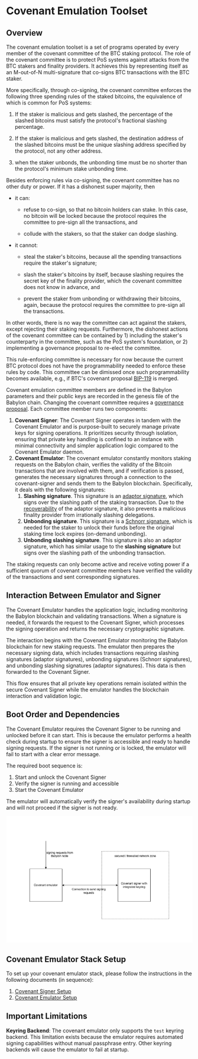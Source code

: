 # Covenant Emulation Toolset

## Overview

The covenant emulation toolset is a set of programs operated by every member of 
the covenant committee of the BTC staking protocol. The role of the covenant 
committee is to protect PoS systems against attacks from the BTC stakers and 
finality providers. It achieves this by representing itself as an M-out-of-N 
multi-signature that co-signs BTC transactions with the BTC staker.

More specifically, through co-signing, the covenant committee enforces the 
following three spending rules of the staked bitcoins, the equivalence of 
which is common for PoS systems:

1. If the staker is malicious and gets slashed, the percentage of the slashed
bitcoins must satisfy the protocol's fractional slashing percentage.

2. If the staker is malicious and gets slashed, the destination address of the 
slashed bitcoins must be the unique slashing address specified by the 
protocol, not any other address.

3. when the staker unbonds, the unbonding time must be no shorter than the 
protocol's minimum stake unbonding time.

Besides enforcing rules via co-signing, the covenant committee has no other 
duty or power. If it has a dishonest super majority, then

* it can:

  * refuse to co-sign, so that no bitcoin holders can stake. In this case, 
    no bitcoin will be locked because the protocol requires the committee to 
    pre-sign all the transactions, and

  * collude with the stakers, so that the staker can dodge slashing.

* it cannot:
 
  * steal the staker's bitcoins, because all the spending transactions
    require the staker's signature;
  
  * slash the staker's bitcoins by itself, because slashing requires the 
    secret key of the finality provider, which the covenant committee does 
    not know in advance, and
   
  * prevent the staker from unbonding or withdrawing their bitcoins, again,
    because the protocol requires the committee to pre-sign all the transactions.

In other words, there is no way the committee can act against the stakers, 
except rejecting their staking requests. Furthermore, the dishonest actions 
of the covenant committee can be contained by 1) including the staker's 
counterparty in the committee, such as the PoS system's foundation, or 2) 
implementing a governance proposal to re-elect the committee.

This rule-enforcing committee is necessary for now because the current BTC 
protocol does not have the programmability needed to enforce these rules by 
code. This committee can be dimissed once such programmability becomes 
available, e.g., if BTC's covenant proposal [BIP-119](https://github.com/bitcoin/bips/blob/master/bip-0119.mediawiki)
is merged.

Covenant emulation committee members are defined in the Babylon parameters and 
their public keys are recorded in the genesis file of the Babylon chain. 
Changing the covenant committee requires a 
[governance proposal](https://docs.cosmos.network/v0.50/build/modules/gov). 
Each committee member runs two components:

1. **Covenant Signer**: The Covenant Signer operates in tandem with the Covenant Emulator and
   is purpose-built to securely manage private keys for signing operations.
   It prioritizes security through isolation,
   ensuring that private key handling is confined to an instance with
   minimal connectivity and simpler application logic compared to the
   Covenant Emulator daemon.
2. **Covenant Emulator**: The covenant emulator constantly monitors staking
   requests on the Babylon chain, verifies the validity of the
   Bitcoin transactions that are involved with them,
   and if verification is passed,
   generates the necessary signatures through a connection to the
   covenant-signer and sends them to the Babylon blockchain. Specifically,
   it deals with the following signatures:
   1. **Slashing signature**. This signature is an [adaptor signature](https://bitcoinops.org/en/topics/adaptor-signatures/),
      which signs over the slashing path of the staking transaction. Due to the
      [recoverability](https://github.com/LLFourn/one-time-VES/blob/master/main.pdf)
      of the adaptor signature, it also prevents a malicious finality provider from
      irrationally slashing delegations.
   2. **Unbonding signature**. This signature is a [Schnorr signature](https://en.wikipedia.org/wiki/Schnorr_signature),
      which is needed for the staker to unlock their funds before the original
      staking time lock expires (on-demand unbonding).
   3. **Unbonding slashing signature**. This signature is also an adaptor
      signature, which has similar usage to the **slashing signature** but signs over
      the slashing path of the unbonding transaction.

The staking requests can only become active and receive voting power if a 
sufficient quorum of covenant committee members have verified the validity 
of the transactions and sent corresponding signatures.

## Interaction Between Emulator and Signer

The Covenant Emulator handles the application logic, including monitoring the 
Babylon blockchain and validating transactions. When a signature is needed, it 
forwards the request to the Covenant Signer, which processes the signing operation 
and returns the necessary cryptographic signature.

The interaction begins with the Covenant Emulator monitoring the Babylon 
blockchain for new staking requests. The emulator then prepares the necessary 
signing data, which includes transactions requiring slashing signatures 
(adaptor signatures), unbonding signatures (Schnorr signatures), and 
unbonding slashing signatures (adaptor signatures). This data is then forwarded 
to the Covenant Signer.

This flow ensures that all private key operations remain isolated within the 
secure Covenant Signer while the emulator handles the blockchain interaction 
and validation logic.

## Boot Order and Dependencies

The Covenant Emulator requires the Covenant Signer to be running and unlocked 
before it can start. This is because the emulator performs a health check
during startup to ensure the signer is accessible and ready to handle signing requests.
If the signer is not running or is locked, the emulator will fail to start with a clear error message.

The required boot sequence is:
1. Start and unlock the Covenant Signer
2. Verify the signer is running and accessible
3. Start the Covenant Emulator

The emulator will automatically verify the signer's availability 
during startup and will not proceed if the signer is not ready.

![Covenant Architecture](./static/covenant.png)

## Covenant Emulator Stack Setup
To set up your covenant emulator stack,
please follow the instructions in the following documents
(in sequence):
1. [Covenant Signer Setup](./docs/covenant-signer-setup.md)
2. [Covenant Emulator Setup](./docs/covenant-emulator-setup.md)

## Important Limitations

**Keyring Backend**: The covenant emulator only supports the `test` 
keyring backend. This limitation exists because the emulator requires automated
signing capabilities without manual passphrase entry. Other keyring backends 
will cause the emulator to fail at startup.
